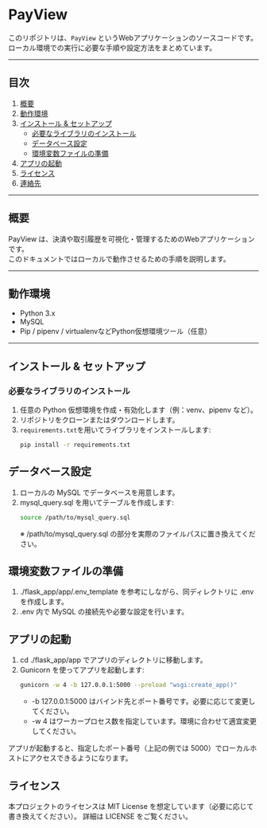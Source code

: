 # PayView

このリポジトリは、`PayView` というWebアプリケーションのソースコードです。  
ローカル環境での実行に必要な手順や設定方法をまとめています。

---

## 目次

1. [概要](#概要)  
2. [動作環境](#動作環境)  
3. [インストール & セットアップ](#インストール--セットアップ)  
   - [必要なライブラリのインストール](#必要なライブラリのインストール)  
   - [データベース設定](#データベース設定)  
   - [環境変数ファイルの準備](#環境変数ファイルの準備)  
4. [アプリの起動](#アプリの起動)  
5. [ライセンス](#ライセンス)  
6. [連絡先](#連絡先)  

---

## 概要

PayView は、決済や取引履歴を可視化・管理するためのWebアプリケーションです。  
このドキュメントではローカルで動作させるための手順を説明します。

---

## 動作環境

- Python 3.x
- MySQL
- Pip / pipenv / virtualenvなどPython仮想環境ツール（任意）

---

## インストール & セットアップ

### 必要なライブラリのインストール

1. 任意の Python 仮想環境を作成・有効化します（例：venv、pipenv など）。
2. リポジトリをクローンまたはダウンロードします。
3. `requirements.txt`を用いてライブラリをインストールします:
   ```bash
   pip install -r requirements.txt
   ```

## データベース設定
1. ローカルの MySQL でデータベースを用意します。
2. mysql_query.sql を用いてテーブルを作成します:
   ```bash
   source /path/to/mysql_query.sql
   ```
   ※ /path/to/mysql_query.sql の部分を実際のファイルパスに置き換えてください。

## 環境変数ファイルの準備
1. ./flask_app/app/.env_template を参考にしながら、同ディレクトリに .env を作成します。
2. .env 内で MySQL の接続先や必要な設定を行います。

## アプリの起動
1. cd ./flask_app/app でアプリのディレクトリに移動します。
2. Gunicorn を使ってアプリを起動します:
   ```bash
   gunicorn -w 4 -b 127.0.0.1:5000 --preload "wsgi:create_app()"
   ```
   * -b 127.0.0.1:5000 はバインド先とポート番号です。必要に応じて変更してください。
   * -w 4 はワーカープロセス数を指定しています。環境に合わせて適宜変更してください。

アプリが起動すると、指定したポート番号（上記の例では 5000）でローカルホストにアクセスできるようになります。

## ライセンス
本プロジェクトのライセンスは MIT License を想定しています（必要に応じて書き換えてください）。
詳細は LICENSE をご覧ください。
